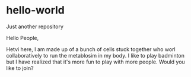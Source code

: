 # hello-world
Just another repository

Hello People, 

Hetvi here, I am made up of a bunch of cells stuck together who worl collaboratively to run the metablosim in my body. 
I like to play badminton but I have realized that it's more fun to play with more people. Would you like to join?
